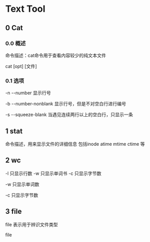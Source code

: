 # Text Tool

## 0 Cat

### 0.0 概述

命令描述：cat命令用于查看内容较少的纯文本文件

cat [opt] [文件]

### 0.1 选项

-n --number 显示行号

-b --number-nonblank 显示行号，但是不对空白行进行编号

-s --squeeze-blank 当遇见连续两行以上的空白行，只显示一条



## 1 stat

命令描述，用来显示文件的详细信息 包括inode atime mtime ctime 等



## 2 wc

-l 只显示行数 -w 只显示单词书 -c 只显示字节数

-w 只显示单词数

-c 只显示字节数

## 3 file

file 表示用于辨识文件类型

file

